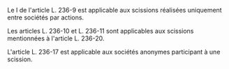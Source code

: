 Le I de l'article L. 236-9 est applicable aux scissions réalisées uniquement entre sociétés par actions.  

  

Les articles L. 236-10 et L. 236-11 sont applicables aux scissions mentionnées à l'article L. 236-20.  

  

L'article L. 236-17 est applicable aux sociétés anonymes participant à une scission.


  
